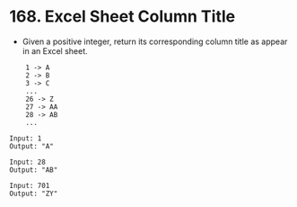 # 168. Excel Sheet Column Title
* Given a positive integer, return its corresponding column title as appear in an Excel sheet.
```text
    1 -> A
    2 -> B
    3 -> C
    ...
    26 -> Z
    27 -> AA
    28 -> AB 
    ...
```
```text
Input: 1
Output: "A"

Input: 28
Output: "AB"

Input: 701
Output: "ZY"
```
